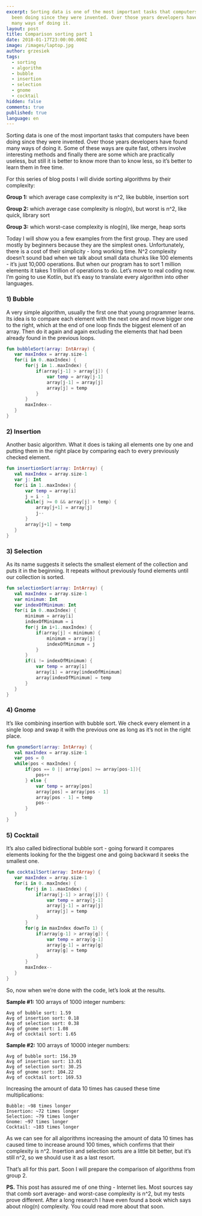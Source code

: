 ```yaml
---
excerpt: Sorting data is one of the most important tasks that computers have
  been doing since they were invented. Over those years developers have found
  many ways of doing it.
layout: post
title: Comparison sorting part 1
date: 2018-01-17T23:00:00.000Z
image: /images/laptop.jpg
author: grzesiek
tags:
  - sorting
  - algorithm
  - bubble
  - insertion
  - selection
  - gnome
  - cocktail
hidden: false
comments: true
published: true
language: en
---
```


Sorting data is one of the most important tasks that computers have been doing since they were invented. Over those years developers have found many ways of doing it. Some of these ways are quite fast, others involve  interesting methods and finally there are some which are practically useless, but still it is better to know more than to know less, so it’s better to learn them  in free time.

For this series of blog posts I will divide sorting algorithms by their complexity:

**Group 1:** which average case complexity is n^2, like bubble, insertion sort

**Group 2:** which average case complexity is nlog(n), but worst is n^2, like quick, library sort

**Group 3:** which worst-case complexity is nlog(n), like merge, heap sorts

Today I will show you a few examples from the first group. They are used mostly by beginners because they are the simplest ones. Unfortunately, there is a cost of their simplicity - long working time. N^2 complexity doesn’t sound bad when we talk about small data chunks like 100 elements - it’s just 10,000 operations. But when our program has to sort 1 million elements it takes 1 trillion of operations to do. Let’s move to real coding now. I’m going to use Kotlin, but it’s easy to translate every algorithm into other languages.


### 1) Bubble

A very simple algorithm, usually the first one that young programmer learns. Its idea is to compare each element with the next one and move bigger one to the right, which at the end of one loop finds the biggest element of an array. Then do it again and again excluding the elements that had been already found in the previous loops.

```kotlin
fun bubbleSort(array: IntArray) {
   var maxIndex = array.size-1
   for(i in 0..maxIndex) {
       for(j in 1..maxIndex) {
           if(array[j-1] > array[j]) {
               var temp = array[j-1]
               array[j-1] = array[j]
               array[j] = temp
           }
       }
       maxIndex--
   }
}
```


### 2) Insertion

Another basic algorithm. What it does is taking all elements one by one and putting them in the right place by comparing each  to every previously checked element.

```kotlin
fun insertionSort(array: IntArray) {
   val maxIndex = array.size-1
   var j: Int
   for(i in 1..maxIndex) {
       var temp = array[i]
       j = i - 1
       while(j >= 0 && array[j] > temp) {
           array[j+1] = array[j]
           j--
       }
       array[j+1] = temp
   }
}
```


### 3) Selection

As its name suggests it selects the smallest element of the collection and puts it in the beginning. It repeats without previously found elements until our collection is sorted.

```kotlin
fun selectionSort(array: IntArray) {
   val maxIndex = array.size-1
   var minimum: Int
   var indexOfMinimum: Int
   for(i in 0..maxIndex) {
       minimum = array[i]
       indexOfMinimum = i
       for(j in i+1..maxIndex) {
           if(array[j] < minimum) {
               minimum = array[j]
               indexOfMinimum = j
           }
       }
       if(i != indexOfMinimum) {
           var temp = array[i]
           array[i] = array[indexOfMinimum]
           array[indexOfMinimum] = temp
       }
   }
}
```


### 4) Gnome

It’s like combining insertion with bubble sort. We check every element in a single loop and swap it with the previous one as long as it’s not in the right place.

```kotlin
fun gnomeSort(array: IntArray) {
   val maxIndex = array.size-1
   var pos = 0
   while(pos < maxIndex) {
       if(pos == 0 || array[pos] >= array[pos-1]){
           pos++
       } else {
           var temp = array[pos]
           array[pos] = array[pos - 1]
           array[pos - 1] = temp
           pos--
       }
   }
}
```


### 5) Cocktail

It’s also called bidirectional bubble sort - going forward it compares elements looking for the the biggest one and going backward it seeks the smallest one.

```kotlin
fun cocktailSort(array: IntArray) {
   var maxIndex = array.size-1
   for(i in 0..maxIndex) {
       for(j in 1..maxIndex) {
           if(array[j-1] > array[j]) {
               var temp = array[j-1]
               array[j-1] = array[j]
               array[j] = temp
           }
       }
       for(g in maxIndex downTo 1) {
           if(array[g-1] > array[g]) {
               var temp = array[g-1]
               array[g-1] = array[g]
               array[g] = temp
           }
       }
       maxIndex--
   }
}
```


So, now when we’re done with the code, let’s look at the results.

**Sample #1:** 100 arrays of 1000 integer numbers:

```text
Avg of bubble sort: 1.59
Avg of insertion sort: 0.18
Avg of selection sort: 0.38
Avg of gnome sort: 1.08
Avg of cocktail sort: 1.65
```

**Sample #2:** 100 arrays of 10000 integer numbers:

```text
Avg of bubble sort: 156.39
Avg of insertion sort: 13.01
Avg of selection sort: 30.25
Avg of gnome sort: 104.22
Avg of cocktail sort: 169.53
```

Increasing the amount of data 10 times has caused these time multiplications: 

```text
Bubble: ~98 times longer
Insertion: ~72 times longer
Selection: ~79 times longer
Gnome: ~97 times longer
Cocktail: ~103 times longer
```


As we can see for all algorithms increasing the amount of data 10 times has caused time to increase around 100 times, which confirms that their complexity is n^2. Insertion and selection sorts are a little bit better, but it’s still n^2, so we should use it as a last resort.


That’s all for this part. Soon I will prepare the comparison of algorithms from group 2.


**PS.** This post has assured me of one thing - Internet lies. Most sources say that comb sort average- and worst-case complexity is n^2, but my tests prove different. After a long research I have even found a book which says about nlog(n) complexity. You could read more about that soon. 
